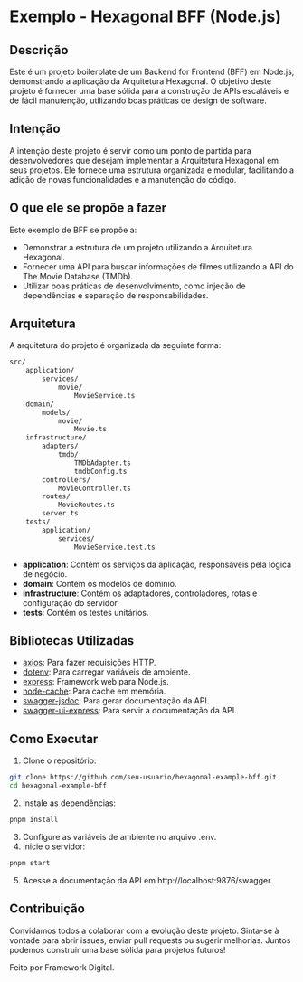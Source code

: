 # Exemplo - Hexagonal BFF (Node.js)

## Descrição

Este é um projeto boilerplate de um Backend for Frontend (BFF) em Node.js, demonstrando a aplicação da Arquitetura Hexagonal. O objetivo deste projeto é fornecer uma base sólida para a construção de APIs escaláveis e de fácil manutenção, utilizando boas práticas de design de software.

## Intenção

A intenção deste projeto é servir como um ponto de partida para desenvolvedores que desejam implementar a Arquitetura Hexagonal em seus projetos. Ele fornece uma estrutura organizada e modular, facilitando a adição de novas funcionalidades e a manutenção do código.

## O que ele se propõe a fazer

Este exemplo de BFF se propõe a:

- Demonstrar a estrutura de um projeto utilizando a Arquitetura Hexagonal.
- Fornecer uma API para buscar informações de filmes utilizando a API do The Movie Database (TMDb).
- Utilizar boas práticas de desenvolvimento, como injeção de dependências e separação de responsabilidades.

## Arquitetura

A arquitetura do projeto é organizada da seguinte forma:
```sh
src/
    application/
        services/
            movie/
                MovieService.ts
    domain/
        models/
            movie/
                Movie.ts
    infrastructure/
        adapters/
            tmdb/
                TMDbAdapter.ts
                tmdbConfig.ts
        controllers/
            MovieController.ts
        routes/
            MovieRoutes.ts
        server.ts
    tests/
        application/
            services/
                MovieService.test.ts
```

- **application**: Contém os serviços da aplicação, responsáveis pela lógica de negócio.
- **domain**: Contém os modelos de domínio.
- **infrastructure**: Contém os adaptadores, controladores, rotas e configuração do servidor.
- **tests**: Contém os testes unitários.

## Bibliotecas Utilizadas

- [axios](https://www.npmjs.com/package/axios): Para fazer requisições HTTP.
- [dotenv](https://www.npmjs.com/package/dotenv): Para carregar variáveis de ambiente.
- [express](https://www.npmjs.com/package/express): Framework web para Node.js.
- [node-cache](https://www.npmjs.com/package/node-cache): Para cache em memória.
- [swagger-jsdoc](https://www.npmjs.com/package/swagger-jsdoc): Para gerar documentação da API.
- [swagger-ui-express](https://www.npmjs.com/package/swagger-ui-express): Para servir a documentação da API.

## Como Executar

1. Clone o repositório:
```sh
git clone https://github.com/seu-usuario/hexagonal-example-bff.git
cd hexagonal-example-bff
```

2. Instale as dependências:
```sh
pnpm install
```

3. Configure as variáveis de ambiente no arquivo .env.
4. Inicie o servidor:
```sh
pnpm start
```

5. Acesse a documentação da API em http://localhost:9876/swagger.

## Contribuição

Convidamos todos a colaborar com a evolução deste projeto. Sinta-se à vontade para abrir issues, enviar pull requests ou sugerir melhorias. Juntos podemos construir uma base sólida para projetos futuros!

Feito por Framework Digital. 